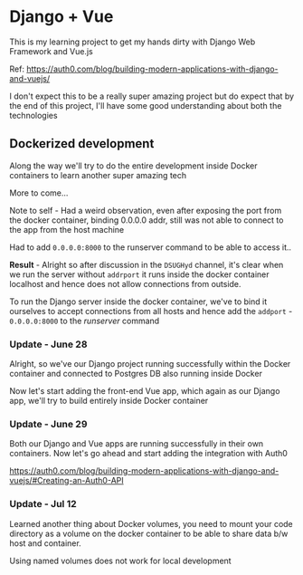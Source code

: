 # Django + Vue

This is my learning project to get my hands dirty with Django Web Framework and Vue.js

Ref: <https://auth0.com/blog/building-modern-applications-with-django-and-vuejs/>

I don't expect this to be a really super amazing project but do expect that by the end of this project,
I'll have some good understanding about both the technologies

## Dockerized development

Along the way we'll try to do the entire development inside Docker containers to learn another super amazing tech

More to come...

Note to self - Had a weird observation, even after exposing the port from the docker container, binding 0.0.0.0 addr, still was not able to connect to the app from the host machine

Had to add `0.0.0.0:8000` to the runserver command to be able to access it..

**Result** - Alright so after discussion in the `DSUGHyd` channel, it's clear when we run the server without `addrport` it runs inside the docker container localhost and hence does not allow connections from outside.

To run the Django server inside the docker container, we've to bind it ourselves to accept connections from all hosts and hence add the `addport` - `0.0.0.0:8000` to the *runserver* command

### Update - June 28

Alright, so we've our Django project running successfully within the Docker container and connected to Postgres DB also running inside Docker

Now let's start adding the front-end Vue app, which again as our Django app, we'll try to build entirely inside Docker container

### Update - June 29

Both our Django and Vue apps are running successfully in their own containers. Now let's go ahead and start adding the integration with Auth0

<https://auth0.com/blog/building-modern-applications-with-django-and-vuejs/#Creating-an-Auth0-API>

### Update - Jul 12

Learned another thing about Docker volumes, you need to mount your code directory as a volume on the docker container to be able to share data b/w
host and container.

Using named volumes does not work for local development
